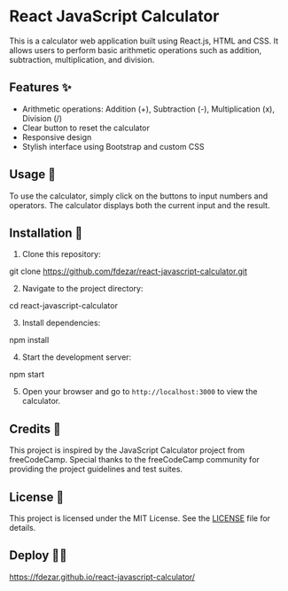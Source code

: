 # React JavaScript Calculator

This is a calculator web application built using React.js, HTML and CSS. It allows users to perform basic arithmetic operations such as addition, subtraction, multiplication, and division.

## Features ✨

- Arithmetic operations: Addition (+), Subtraction (-), Multiplication (x), Division (/)
- Clear button to reset the calculator
- Responsive design
- Stylish interface using Bootstrap and custom CSS

## Usage 🚀

To use the calculator, simply click on the buttons to input numbers and operators. The calculator displays both the current input and the result.

## Installation 🔧

1. Clone this repository:

git clone https://github.com/fdezar/react-javascript-calculator.git

2. Navigate to the project directory:

cd react-javascript-calculator

3. Install dependencies:

npm install

4. Start the development server:

npm start

5. Open your browser and go to `http://localhost:3000` to view the calculator.

## Credits 🙌

This project is inspired by the JavaScript Calculator project from freeCodeCamp. Special thanks to the freeCodeCamp community for providing the project guidelines and test suites.

## License 📄

This project is licensed under the MIT License. See the [LICENSE](./LICENSE) file for details.

## Deploy 👨‍💻

https://fdezar.github.io/react-javascript-calculator/
